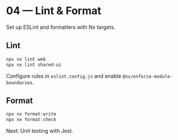 # 04 — Lint & Format

Set up ESLint and formatters with Nx targets.

## Lint
```powershell
npx nx lint web
npx nx lint shared-ui
```

Configure rules in `eslint.config.js` and enable `@nx/enforce-module-boundaries`.

## Format
```powershell
npx nx format:write
npx nx format:check
```

Next: Unit testing with Jest.
